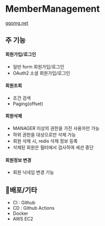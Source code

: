 # MemberManagement
[ggomg.net](https://ggomg.net)

## 주 기능
#### 회원가입/로그인
- 일반 form 회원가입/로그인
- OAuth2 소셜 회원가입/로그인
  
#### 회원조회
- 조건 검색
- Paging(offset)
  
#### 회원삭제
- MANAGER 이상의 권한을 가진 사용자만 가능
- 하위 권한을 대상으로만 삭제 가능
- 회원 삭제 시, redis 삭제 정보 등록
- 삭제된 회원은 필터에서 검사하여 세션 중단
  
#### 회원정보 변경
- 회원 닉네임 변경 기능

## 🚀배포/기타
- CI : Github
- CD : Github Actions
- Docker
- AWS EC2
